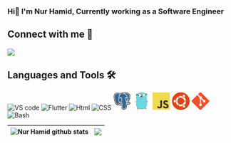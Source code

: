 ### Hi👋 I'm Nur Hamid, Currently working as a Software Engineer

## Connect with me 📝
<a href='https://www.linkedin.com/in/nur-hamid' target="blank"> <img align="center" src="https://img.shields.io/badge/LinkedIn-0077B5?style=for-the-badge&logo=linkedin&logoColor=white" /></a>

## Languages and Tools 🛠
<p>
   <!-- Vs Code -->   
   <img src="https://img.icons8.com/fluent/48/000000/visual-studio-code-2019.png" alt="VS code" width="40" height="40"/>
   <!-- Flutter -->   
   <img src="https://storage.googleapis.com/cms-storage-bucket/6e19fee6b47b36ca613f.png" alt="Flutter" width="100" height="35"/>
   <!-- Html -->   
   <img src="https://img.icons8.com/color/48/000000/html-5--v1.png" alt="Html" width="40" height="40"/>
   <!-- CSS -->   
   <img src="https://img.icons8.com/color/48/000000/css3.png" alt="CSS" width="40" height="40"/>
   <!-- Postgresql -->   
   <img src="https://raw.githubusercontent.com/devicons/devicon/master/icons/postgresql/postgresql-original.svg" alt="Postgresql" width="40" height="40"/>
   <!-- Golang -->   
   <img src="https://raw.githubusercontent.com/devicons/devicon/master/icons/go/go-original.svg" alt="Golang" width="40" height="40"/>
   <!-- JavaScript -->   
   <img src="https://raw.githubusercontent.com/devicons/devicon/master/icons/javascript/javascript-original.svg" alt="Javascript" width="40" height="40"/>
   <!-- Ubuntu -->   
   <img src="https://raw.githubusercontent.com/github/explore/80688e429a7d4ef2fca1e82350fe8e3517d3494d/topics/ubuntu/ubuntu.png" alt="Ubuntu" width="40" height="40"/>
   <!-- Git -->   
   <img src="https://raw.githubusercontent.com/devicons/devicon/master/icons/git/git-original.svg" alt="Git" width="40" height="40"/>
   <!-- Bash -->   
   <img src="https://img.icons8.com/ios-glyphs/60/79589f/console.png" alt="Bash"  width="40" height="40"/>
</p>

| <img align="center" src="https://github-readme-stats.vercel.app/api?username=nurhamidqq&show_icons=true&include_all_commits=true&theme=buefy&hide_border=true" alt="Nur Hamid github stats" /> | <img align="center" src="https://github-readme-streak-stats.herokuapp.com/?user=nurhamidqq" />|
| ------------- | ------------- |
